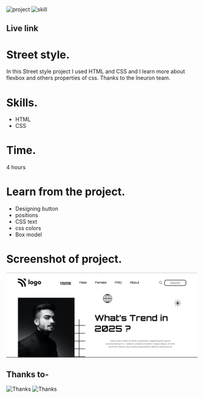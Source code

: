 
![project](https://img.shields.io/badge/project-streetstyle%20homepage-green)
![skill](https://img.shields.io/badge/skill-css-yellow)
## Live link


# Street style.
 In this Street style project I used HTML and CSS and I learn more about flexbox and others properties of css. Thanks to the Ineuron team. 
# Skills.
* HTML
* CSS

# Time.
4 hours

# Learn from the project.
* Designing button
* positions
* CSS text
* css colors
* Box model

# Screenshot of project.

![2](./screenshot/street%20page.PNG)

## Thanks to-
![Thanks](https://img.shields.io/badge/Thanks-Hitesh%20choudhary-yellowgreen)
![Thanks](https://img.shields.io/badge/Thanks-Ineuron-green)


